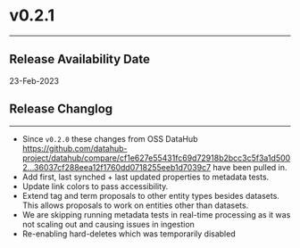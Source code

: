 # v0.2.1

---

## Release Availability Date

23-Feb-2023

## Release Changlog

---

- Since `v0.2.0` these changes from OSS DataHub https://github.com/datahub-project/datahub/compare/cf1e627e55431fc69d72918b2bcc3c5f3a1d5002...36037cf288eea12f1760dd0718255eeb1d7039c7 have been pulled in.
- Add first, last synched + last updated properties to metadata tests.
- Update link colors to pass accessibility.
- Extend tag and term proposals to other entity types besides datasets. This allows proposals to work on entities other than datasets.
- We are skipping running metadata tests in real-time processing as it was not scaling out and causing issues in ingestion
- Re-enabling hard-deletes which was temporarily disabled
